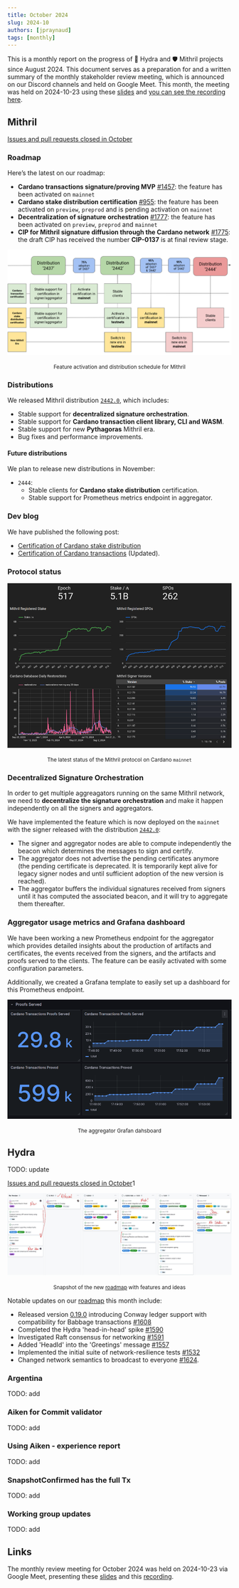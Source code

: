 ```yaml
---
title: October 2024
slug: 2024-10
authors: [jpraynaud]
tags: [monthly]
---
```


This is a monthly report on the progress of 🐲 Hydra and 🛡 Mithril projects since August 2024. This document serves as a preparation for and a written summary of the monthly stakeholder review meeting, which is announced on our Discord channels and held on Google Meet. This month, the meeting was held on 2024-10-23 using these [slides][slides] and [you can see the recording here][recording].

## Mithril

[Issues and pull requests closed in October](https://github.com/input-output-hk/mithril/issues?q=is%3Aclosed+sort%3Aupdated-desc+closed%3A2024-10-01..2024-10-31)

### Roadmap

Here’s the latest on our roadmap:

- **Cardano transactions signature/proving MVP** [#1457](https://github.com/input-output-hk/mithril/issues/1457): the feature has been activated on `mainnet`
- **Cardano stake distribution certification** [#955](https://github.com/input-output-hk/mithril/issues/955): the feature has been activated on `preview`, `preprod` and is pending activation on `mainnet`
- **Decentralization of signature orchestration** [#1777](https://github.com/input-output-hk/mithril/issues/1777): the feature has been activated on `preview`, `preprod` and `mainnet`
- **CIP for Mithril signature diffusion through the Cardano network** [#1775](https://github.com/input-output-hk/mithril/issues/1775): the draft CIP has received the number **CIP-0137** is at final review stage.

![](img/2024-10-mithril-features-distributions.png)
<small><center>Feature activation and distribution schedule for Mithril</center></small>

### Distributions

We released Mithril distribution [`2442.0`](https://github.com/input-output-hk/mithril/releases/tag/2442.0), which includes:

- Stable support for **decentralized signature orchestration**.
- Stable support for **Cardano transaction client library, CLI and WASM**.
- Stable support for new **Pythagoras** Mithril era.
- Bug fixes and performance improvements.

#### Future distributions

We plan to release new distributions in November:

- `2444`:
  - Stable clients for **Cardano stake distribution** certification.
  - Stable support for Prometheus metrics endpoint in aggregator.

### Dev blog

We have published the following post:

- [Certification of Cardano stake distribution](https://mithril.network/doc/dev-blog/2024/10/15/cardano-stake-distribution-certification)
- [Certification of Cardano transactions](https://mithril.network/doc/dev-blog/2024/07/30/cardano-transaction-certification) (Updated).

### Protocol status

![](img/2024-10-mithril-protocol-status.png)
<small><center>The latest status of the Mithril protocol on Cardano `mainnet`</center></small>

### Decentralized Signature Orchestration

In order to get multiple aggreagators running on the same Mithril network, we need to **decentralize the signature orchestration** and make it happen independently on all the signers and aggregators.

We have implemented the feature which is now deployed on the `mainnet` with the signer released with the distribution [`2442.0`](https://github.com/input-output-hk/mithril/releases/tag/2442.0):

- The signer and aggregator nodes are able to compute independently the beacon which determines the messages to sign and certify.
- The aggregator does not advertise the pending certificates anymore (the pending certificate is deprecated. It is temporarily kept alive for legacy signer nodes and until sufficient adoption of the new version is reached).
- The aggregator buffers the individual signatures received from signers until it has computed the associated beacon, and it will try to aggregate them thereafter.

### Aggregator usage metrics and Grafana dashboard

We have been working a new Prometheus endpoint for the aggregator which provides detailed insights about the production of artifacts and certificates, the events received from the signers, and the artifacts and proofs served to the clients. The feature can be easily activated with some configuration parameters.

Additionally, we created a Grafana template to easily set up a dashboard for this Prometheus endpoint.

![](img/2024-10-mithril-prometheus-metrics.png)
<small><center>The aggregator Grafan dahsboard</center></small>

## Hydra

TODO: update

[Issues and pull requests closed in October](https://github.com/cardano-scaling/hydra/issues?q=is%3Aclosed+sort%3Aupdated-desc+closed%3A2024-10-01..2024-10-31)1

![The roadmap with features and ideas](./img/2024-09-hydra-roadmap.jpeg)
<small><center>Snapshot of the new [roadmap](https://github.com/orgs/cardano-scaling/projects/7/views/1) with features and ideas</center></small>

Notable updates on our [roadmap](https://github.com/orgs/cardano-scaling/projects/7/views/1) this month include:

- Released version [0.19.0](https://github.com/cardano-scaling/hydra/releases/tag/0.19.0) introducing Conway ledger support with compatibility for Babbage transactions [#1608](https://github.com/cardano-scaling/hydra/pull/1608)
- Completed the Hydra 'head-in-head' spike [#1590](https://github.com/cardano-scaling/hydra/issues/1590)
- Investigated Raft consensus for networking [#1591](https://github.com/cardano-scaling/hydra/issues/1591)
- Added 'HeadId' into the 'Greetings' message [#1557](https://github.com/cardano-scaling/hydra/issues/1557)
- Implemented the initial suite of network-resilience tests [#1532](https://github.com/cardano-scaling/hydra/issues/1532)
- Changed network semantics to broadcast to everyone [#1624](https://github.com/cardano-scaling/hydra/pull/1624).

### Argentina

TODO: add

### Aiken for Commit validator

TODO: add

### Using Aiken - experience report

TODO: add

### SnapshotConfirmed has the full Tx

TODO: add

### Working group updates

TODO: add

## Links

The monthly review meeting for October 2024 was held on 2024-10-23 via Google Meet,
presenting these [slides][slides] and this [recording][recording].

[slides]: https://docs.google.com/presentation/d/1Ac11zpeJRpDPTMALakMc5wrpPGJHVSboGK04KvZtmuk/edit#slide=id.g1f87a7454a5_0_1392
[recording]: https://drive.google.com/file/d/1ZM2Pcxw3U1OwHHLCC7b9EK3h-YqfG3zI/view
